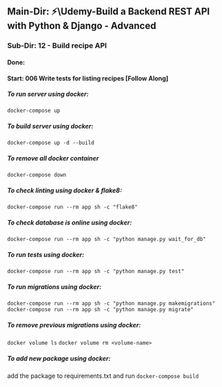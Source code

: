 ## Main-Dir: ⚡\Udemy-Build a Backend REST API with Python & Django - Advanced

### Sub-Dir: 12 - Build recipe API

#### Done:

#### Start: 006 Write tests for listing recipes [Follow Along]

##### To run server using docker:

`docker-compose up`

##### To build server using docker:

`docker-compose up -d --build`

##### To remove all docker container

`docker-compose down`

##### To check linting using docker & flake8:

`docker-compose run --rm app sh -c "flake8"`

##### To check database is online using docker:

`docker-compose run --rm app sh -c "python manage.py wait_for_db"`

##### To run tests using docker:

`docker-compose run --rm app sh -c "python manage.py test"`

##### To run migrations using docker:

`docker-compose run --rm app sh -c "python manage.py makemigrations"`
`docker-compose run --rm app sh -c "python manage.py migrate"`

##### To remove previous migrations using docker:

`docker volume ls`
`docker volume rm <volume-name>`

##### To add new package using docker:

add the package to requirements.txt and run `docker-compose build`

